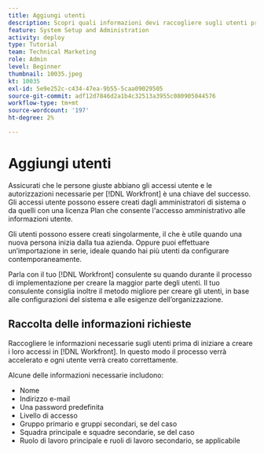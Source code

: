 ```yaml
---
title: Aggiungi utenti
description: Scopri quali informazioni devi raccogliere sugli utenti prima di creare profili utente.
feature: System Setup and Administration
activity: deploy
type: Tutorial
team: Technical Marketing
role: Admin
level: Beginner
thumbnail: 10035.jpeg
kt: 10035
exl-id: 5e9e252c-c434-47ea-9b55-5caa09029505
source-git-commit: adf12d7846d2a1b4c32513a3955c080905044576
workflow-type: tm+mt
source-wordcount: '197'
ht-degree: 2%

---
```


# Aggiungi utenti

Assicurati che le persone giuste abbiano gli accessi utente e le autorizzazioni necessarie per [!DNL Workfront] è una chiave del successo. Gli accessi utente possono essere creati dagli amministratori di sistema o da quelli con una licenza Plan che consente l&#39;accesso amministrativo alle informazioni utente.

Gli utenti possono essere creati singolarmente, il che è utile quando una nuova persona inizia dalla tua azienda. Oppure puoi effettuare un’importazione in serie, ideale quando hai più utenti da configurare contemporaneamente.

Parla con il tuo [!DNL Workfront] consulente su quando durante il processo di implementazione per creare la maggior parte degli utenti. Il tuo consulente consiglia inoltre il metodo migliore per creare gli utenti, in base alle configurazioni del sistema e alle esigenze dell’organizzazione.

## Raccolta delle informazioni richieste

Raccogliere le informazioni necessarie sugli utenti prima di iniziare a creare i loro accessi in [!DNL Workfront]. In questo modo il processo verrà accelerato e ogni utente verrà creato correttamente.

Alcune delle informazioni necessarie includono:

* Nome
* Indirizzo e-mail
* Una password predefinita
* Livello di accesso
* Gruppo primario e gruppi secondari, se del caso
* Squadra principale e squadre secondarie, se del caso
* Ruolo di lavoro principale e ruoli di lavoro secondario, se applicabile

